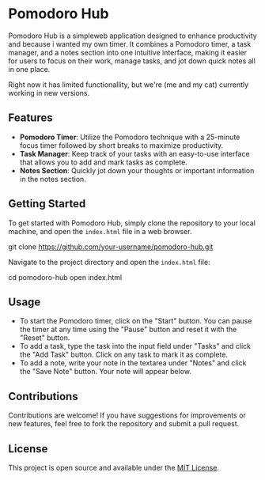 # Pomodoro Hub

Pomodoro Hub is a simpleweb application designed to enhance productivity and because i wanted my own timer. It combines a Pomodoro timer, a task manager, and a notes section into one intuitive interface, making it easier for users to focus on their work, manage tasks, and jot down quick notes all in one place.

Right now it has limited functionallity, but we're (me and my cat) currently working in new versions.

## Features

- **Pomodoro Timer**: Utilize the Pomodoro technique with a 25-minute focus timer followed by short breaks to maximize productivity.
- **Task Manager**: Keep track of your tasks with an easy-to-use interface that allows you to add and mark tasks as complete.
- **Notes Section**: Quickly jot down your thoughts or important information in the notes section.

## Getting Started

To get started with Pomodoro Hub, simply clone the repository to your local machine, and open the `index.html` file in a web browser.

git clone https://github.com/your-username/pomodoro-hub.git


Navigate to the project directory and open the `index.html` file:

cd pomodoro-hub
open index.html


## Usage

- To start the Pomodoro timer, click on the "Start" button. You can pause the timer at any time using the "Pause" button and reset it with the "Reset" button.
- To add a task, type the task into the input field under "Tasks" and click the "Add Task" button. Click on any task to mark it as complete.
- To add a note, write your note in the textarea under "Notes" and click the "Save Note" button. Your note will appear below.

## Contributions

Contributions are welcome! If you have suggestions for improvements or new features, feel free to fork the repository and submit a pull request.

## License

This project is open source and available under the [MIT License](LICENSE).
